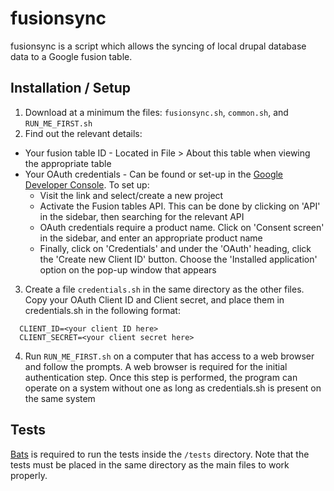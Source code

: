 fusionsync
==========
fusionsync is a script which allows the syncing of local drupal database data to a Google fusion table.

Installation / Setup
--------------------
1. Download at a minimum the files: `fusionsync.sh`, `common.sh`, and `RUN_ME_FIRST.sh`
2. Find out the relevant details:
  * Your fusion table ID - Located in File > About this table when viewing the appropriate table
  * Your OAuth credentials - Can be found or set-up in the [Google Developer Console](https://console.developers.google.com/). To set up:
    * Visit the link and select/create a new project
    * Activate the Fusion tables API. This can be done by clicking on 'API' in the sidebar, then searching for the relevant API
    * OAuth credentials require a product name. Click on 'Consent screen' in the sidebar, and enter an appropriate product name
    * Finally, click on 'Credentials' and under the 'OAuth' heading, click the 'Create new Client ID' button. Choose the 'Installed application' option on the pop-up window that appears
3. Create a file `credentials.sh` in the same directory as the other files. Copy your OAuth Client ID and Client secret, and place them in credentials.sh in the following format:

  ```
    CLIENT_ID=<your client ID here>
    CLIENT_SECRET=<your client secret here>
  ```
4. Run `RUN_ME_FIRST.sh` on a computer that has access to a web browser and follow the prompts. A web browser is required for the initial authentication step. Once this step is performed, the program can operate on a system without one as long as credentials.sh is present on the same system

Tests
-----
[Bats](https://github.com/sstephenson/bats) is required to run the tests inside the `/tests` directory. Note that the tests must be placed in the same directory as the main files to work properly.
